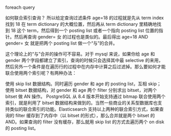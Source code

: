 


foreach query


如何联合索引查询？
所以给定查询过滤条件 age=18 的过程就是先从 term index 找到 18 在 term dictionary 的大概位置，然后再从 term dictionary 里精确地找到 18 这个 term，然后得到一个 posting list 或者一个指向 posting list 位置的指针。然后再查询 gender= 女 的过程也是类似的。最后得出 age=18 AND gender= 女 就是把两个 posting list 做一个“与”的合并。

这个理论上的“与”合并的操作可不容易。对于 mysql 来说，如果你给 age 和 gender 两个字段都建立了索引，查询的时候只会选择其中最 selective 的来用，然后另外一个条件是在遍历行的过程中在内存中计算之后过滤掉。那么要如何才能联合使用两个索引呢？有两种办法：

使用 skip list 数据结构。同时遍历 gender 和 age 的 posting list，互相 skip；
使用 bitset 数据结构，对 gender 和 age 两个 filter 分别求出 bitset，对两个 bitset 做 AN 操作。
PostgreSQL 从 8.4 版本开始支持通过 bitmap 联合使用两个索引，就是利用了 bitset 数据结构来做到的。当然一些商业的关系型数据库也支持类似的联合索引的功能。Elasticsearch 支持以上两种的联合索引方式，如果查询的 filter 缓存到了内存中（以 bitset 的形式），那么合并就是两个 bitset 的 AND。如果查询的 filter 没有缓存，那么就用 skip list 的方式去遍历两个 on disk 的 posting list。